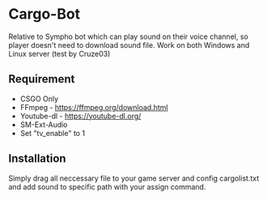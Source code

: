 # Cargo-Bot
 Relative to Sympho bot which can play sound on their voice channel, so player doesn't need to download sound file. Work on both Windows and Linux server (test by Cruze03)
 
## Requirement
- CSGO Only
- FFmpeg - https://ffmpeg.org/download.html
- Youtube-dl - https://youtube-dl.org/
- SM-Ext-Audio
- Set "tv_enable" to 1

## Installation
Simply drag all neccessary file to your game server and config cargolist.txt and add sound to specific path with your assign command.
